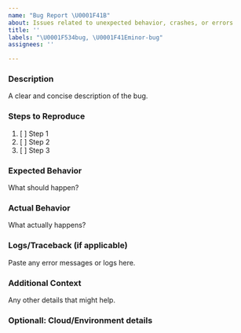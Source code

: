 ```yaml
---
name: "Bug Report \U0001F41B"
about: Issues related to unexpected behavior, crashes, or errors
title: ''
labels: "\U0001F534bug, \U0001F41Eminor-bug"
assignees: ''

---
```


### Description
A clear and concise description of the bug.

### Steps to Reproduce
1. [ ] Step 1  
2. [ ] Step 2  
3. [ ] Step 3  

### Expected Behavior
What should happen?

### Actual Behavior
What actually happens?

### Logs/Traceback (if applicable)
Paste any error messages or logs here.

### Additional Context
Any other details that might help.

### Optionall: Cloud/Environment details
